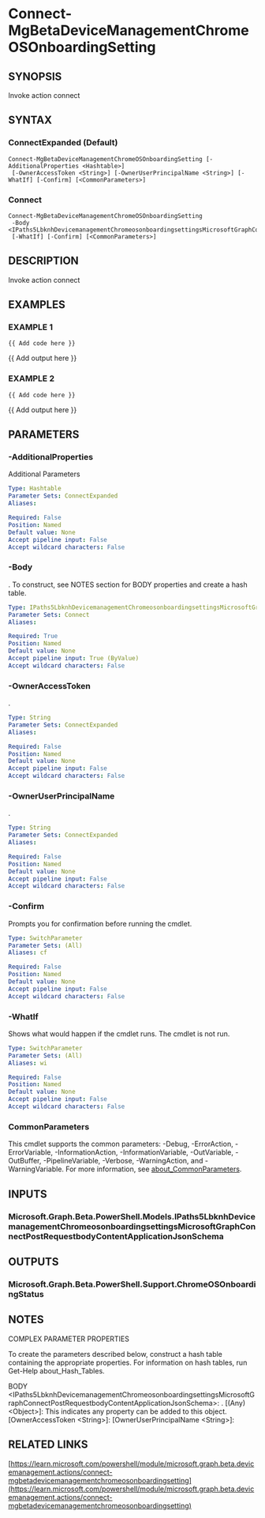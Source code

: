 ﻿---
external help file: Microsoft.Graph.Beta.DeviceManagement.Actions-help.xml
Module Name: Microsoft.Graph.Beta.DeviceManagement.Actions
online version: https://learn.microsoft.com/powershell/module/microsoft.graph.beta.devicemanagement.actions/connect-mgbetadevicemanagementchromeosonboardingsetting
schema: 2.0.0
---

# Connect-MgBetaDeviceManagementChromeOSOnboardingSetting

## SYNOPSIS
Invoke action connect

## SYNTAX

### ConnectExpanded (Default)
```
Connect-MgBetaDeviceManagementChromeOSOnboardingSetting [-AdditionalProperties <Hashtable>]
 [-OwnerAccessToken <String>] [-OwnerUserPrincipalName <String>] [-WhatIf] [-Confirm] [<CommonParameters>]
```

### Connect
```
Connect-MgBetaDeviceManagementChromeOSOnboardingSetting
 -Body <IPaths5LbknhDevicemanagementChromeosonboardingsettingsMicrosoftGraphConnectPostRequestbodyContentApplicationJsonSchema>
 [-WhatIf] [-Confirm] [<CommonParameters>]
```

## DESCRIPTION
Invoke action connect

## EXAMPLES

### EXAMPLE 1
```
{{ Add code here }}
```

{{ Add output here }}

### EXAMPLE 2
```
{{ Add code here }}
```

{{ Add output here }}

## PARAMETERS

### -AdditionalProperties
Additional Parameters

```yaml
Type: Hashtable
Parameter Sets: ConnectExpanded
Aliases:

Required: False
Position: Named
Default value: None
Accept pipeline input: False
Accept wildcard characters: False
```

### -Body
.
To construct, see NOTES section for BODY properties and create a hash table.

```yaml
Type: IPaths5LbknhDevicemanagementChromeosonboardingsettingsMicrosoftGraphConnectPostRequestbodyContentApplicationJsonSchema
Parameter Sets: Connect
Aliases:

Required: True
Position: Named
Default value: None
Accept pipeline input: True (ByValue)
Accept wildcard characters: False
```

### -OwnerAccessToken
.

```yaml
Type: String
Parameter Sets: ConnectExpanded
Aliases:

Required: False
Position: Named
Default value: None
Accept pipeline input: False
Accept wildcard characters: False
```

### -OwnerUserPrincipalName
.

```yaml
Type: String
Parameter Sets: ConnectExpanded
Aliases:

Required: False
Position: Named
Default value: None
Accept pipeline input: False
Accept wildcard characters: False
```

### -Confirm
Prompts you for confirmation before running the cmdlet.

```yaml
Type: SwitchParameter
Parameter Sets: (All)
Aliases: cf

Required: False
Position: Named
Default value: None
Accept pipeline input: False
Accept wildcard characters: False
```

### -WhatIf
Shows what would happen if the cmdlet runs.
The cmdlet is not run.

```yaml
Type: SwitchParameter
Parameter Sets: (All)
Aliases: wi

Required: False
Position: Named
Default value: None
Accept pipeline input: False
Accept wildcard characters: False
```

### CommonParameters
This cmdlet supports the common parameters: -Debug, -ErrorAction, -ErrorVariable, -InformationAction, -InformationVariable, -OutVariable, -OutBuffer, -PipelineVariable, -Verbose, -WarningAction, and -WarningVariable. For more information, see [about_CommonParameters](http://go.microsoft.com/fwlink/?LinkID=113216).

## INPUTS

### Microsoft.Graph.Beta.PowerShell.Models.IPaths5LbknhDevicemanagementChromeosonboardingsettingsMicrosoftGraphConnectPostRequestbodyContentApplicationJsonSchema
## OUTPUTS

### Microsoft.Graph.Beta.PowerShell.Support.ChromeOSOnboardingStatus
## NOTES
COMPLEX PARAMETER PROPERTIES

To create the parameters described below, construct a hash table containing the appropriate properties.
For information on hash tables, run Get-Help about_Hash_Tables.

BODY \<IPaths5LbknhDevicemanagementChromeosonboardingsettingsMicrosoftGraphConnectPostRequestbodyContentApplicationJsonSchema\>: .
  \[(Any) \<Object\>\]: This indicates any property can be added to this object.
  \[OwnerAccessToken \<String\>\]: 
  \[OwnerUserPrincipalName \<String\>\]:

## RELATED LINKS

[https://learn.microsoft.com/powershell/module/microsoft.graph.beta.devicemanagement.actions/connect-mgbetadevicemanagementchromeosonboardingsetting](https://learn.microsoft.com/powershell/module/microsoft.graph.beta.devicemanagement.actions/connect-mgbetadevicemanagementchromeosonboardingsetting)

